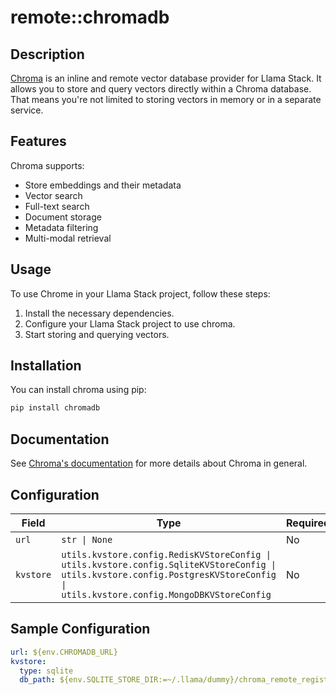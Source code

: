 # remote::chromadb

## Description


[Chroma](https://www.trychroma.com/) is an inline and remote vector
database provider for Llama Stack. It allows you to store and query vectors directly within a Chroma database.
That means you're not limited to storing vectors in memory or in a separate service.

## Features
Chroma supports:
- Store embeddings and their metadata
- Vector search
- Full-text search
- Document storage
- Metadata filtering
- Multi-modal retrieval

## Usage

To use Chrome in your Llama Stack project, follow these steps:

1. Install the necessary dependencies.
2. Configure your Llama Stack project to use chroma.
3. Start storing and querying vectors.

## Installation

You can install chroma using pip:

```bash
pip install chromadb
```

## Documentation
See [Chroma's documentation](https://docs.trychroma.com/docs/overview/introduction) for more details about Chroma in general.


## Configuration

| Field | Type | Required | Default | Description |
|-------|------|----------|---------|-------------|
| `url` | `str \| None` | No | PydanticUndefined |  |
| `kvstore` | `utils.kvstore.config.RedisKVStoreConfig \| utils.kvstore.config.SqliteKVStoreConfig \| utils.kvstore.config.PostgresKVStoreConfig \| utils.kvstore.config.MongoDBKVStoreConfig` | No | sqlite | Config for KV store backend |

## Sample Configuration

```yaml
url: ${env.CHROMADB_URL}
kvstore:
  type: sqlite
  db_path: ${env.SQLITE_STORE_DIR:=~/.llama/dummy}/chroma_remote_registry.db

```

